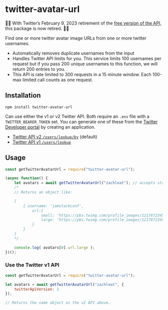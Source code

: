 # twitter-avatar-url

🚨🚨 With Twitter’s February 9, 2023 retirement of the [free version of the API](https://twitter.com/TwitterDev/status/1621026986784337922), this package is now retired. 🚨🚨

Find one or more twitter avatar image URLs from one or more twitter usernames. 

* Automatically removes duplicate usernames from the input
* Handles Twitter API limits for you. This service limits 100 usernames per request but if you pass 200 unique usernames to this function, we will return 200 entries to you.
* This API is rate limited to 300 requests in a 15 minute window. Each 100-max limited call counts as one request.

## Installation

```
npm install twitter-avatar-url
```

Can use either the v1 or v2 Twitter API. Both require an `.env` file with a `TWITTER_BEARER_TOKEN` set. You can generate one of these from the [Twitter Developer portal](https://developer.twitter.com/) by creating an application.

* [Twitter API v2 `/users/lookup/by`](https://developer.twitter.com/en/docs/twitter-api/users/lookup/api-reference/get-users-by) (default)
* [Twitter API v1 `/users/lookup`](https://developer.twitter.com/en/docs/twitter-api/v1/accounts-and-users/follow-search-get-users/api-reference/get-users-lookup)

## Usage

```js
const getTwitterAvatarUrl = require("twitter-avatar-url");

(async function() {
	let avatars = await getTwitterAvatarUrl("zachleat"); // accepts string or array of strings
	/*
	// Returns an object like:

	[
		{ username: 'jamstackconf',
			url:{
				small: 'https://pbs.twimg.com/profile_images/1217872345651609603/-Ybv2ifT_normal.jpg',
				large: 'https://pbs.twimg.com/profile_images/1217872345651609603/-Ybv2ifT_400x400.jpg'
			}
		}
	]
	*/

	console.log( avatars[0].url.large );
})();
```

### Use the Twitter v1 API

```js
const getTwitterAvatarUrl = require("twitter-avatar-url");

let avatars = await getTwitterAvatarUrl("zachleat", {
	twitterApiVersion: 1
});

// Returns the same object as the v2 API above.
```